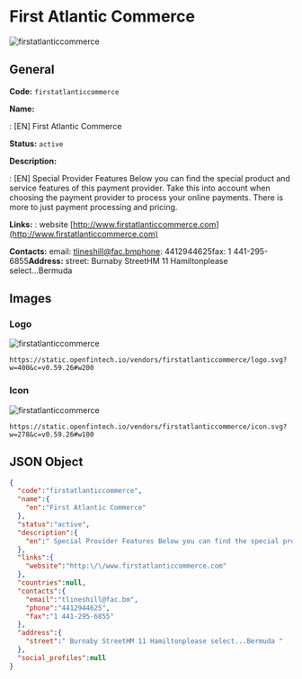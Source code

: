 
# First Atlantic Commerce 
![firstatlanticcommerce](https://static.openfintech.io/vendors/firstatlanticcommerce/logo.svg?w=400&c=v0.59.26#w200)  

## General 
 
**Code:** `firstatlanticcommerce` 
 
**Name:** 
 
:	[EN] First Atlantic Commerce 
 
**Status:** `active` 
 
**Description:** 
 
: [EN]  Special Provider Features Below you can find the special product and service features of this payment provider. Take this into account when choosing the payment provider to process your online payments. There is more to just payment processing and pricing.  
 
**Links:** 
: website [http://www.firstatlanticcommerce.com](http://www.firstatlanticcommerce.com) 
 
**Contacts:** 
email: tlineshill@fac.bmphone: 4412944625fax: 1 441-295-6855**Address:** 
street:  Burnaby StreetHM 11 Hamiltonplease select...Bermuda  

## Images 

### Logo 
 
![firstatlanticcommerce](https://static.openfintech.io/vendors/firstatlanticcommerce/logo.svg?w=400&c=v0.59.26#w200)  

```
https://static.openfintech.io/vendors/firstatlanticcommerce/logo.svg?w=400&c=v0.59.26#w200
```  

### Icon 
 
![firstatlanticcommerce](https://static.openfintech.io/vendors/firstatlanticcommerce/icon.svg?w=278&c=v0.59.26#w100)  

```
https://static.openfintech.io/vendors/firstatlanticcommerce/icon.svg?w=278&c=v0.59.26#w100
```  

## JSON Object 

```json
{
  "code":"firstatlanticcommerce",
  "name":{
    "en":"First Atlantic Commerce"
  },
  "status":"active",
  "description":{
    "en":" Special Provider Features Below you can find the special product and service\u00a0features of this payment provider. Take this into account when choosing the payment provider to process your online payments. There is more to just payment processing and pricing. "
  },
  "links":{
    "website":"http:\/\/www.firstatlanticcommerce.com"
  },
  "countries":null,
  "contacts":{
    "email":"tlineshill@fac.bm",
    "phone":"4412944625",
    "fax":"1 441-295-6855"
  },
  "address":{
    "street":" Burnaby StreetHM 11 Hamiltonplease select...Bermuda "
  },
  "social_profiles":null
}
```  
